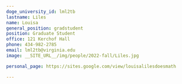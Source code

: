 ```yaml
---
doge_university_id: lml2tb
lastname: Liles
name: Louisa
general_position: gradstudent
position: Graduate Student
office: 121 Kerchof Hall
phone: 434-982-2785
email: lml2tb@virginia.edu
image: __SITE_URL__/img/people/2022-fall/Liles.jpg 

personal_page: https://sites.google.com/view/louisalilesdoesmath

---
```

